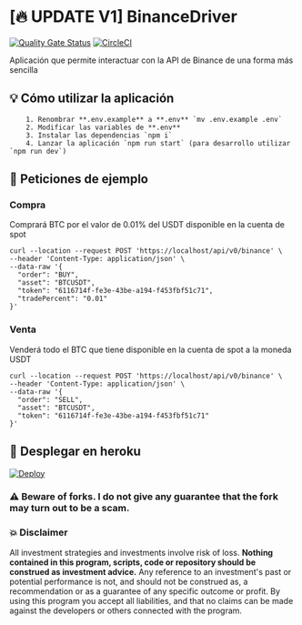 # [🔥 UPDATE V1] BinanceDriver

[![Quality Gate Status](https://sonarcloud.io/api/project_badges/measure?project=xBidi_BinanceDriver&metric=alert_status)](https://sonarcloud.io/summary/new_code?id=xBidi_BinanceDriver)
[![CircleCI](https://circleci.com/gh/circleci/circleci-docs.svg?style=shield)](https://circleci.com/gh/xBidi/BinanceDriver)

Aplicación que permite interactuar con la API de Binance de una forma más sencilla

## 💡 Cómo utilizar la aplicación

```
    1. Renombrar **.env.example** a **.env** `mv .env.example .env`
    2. Modificar las variables de **.env**
    3. Instalar las dependencias `npm i`
    4. Lanzar la aplicación `npm run start` (para desarrollo utilizar `npm run dev`)
```

## 🛒 Peticiones de ejemplo

### Compra

Comprará BTC por el valor de 0.01% del USDT disponible en la cuenta de spot

```
curl --location --request POST 'https://localhost/api/v0/binance' \
--header 'Content-Type: application/json' \
--data-raw '{
  "order": "BUY",
  "asset": "BTCUSDT",
  "token": "6116714f-fe3e-43be-a194-f453fbf51c71",
  "tradePercent": "0.01"
}'
```

### Venta

Venderá todo el BTC que tiene disponible en la cuenta de spot a la moneda USDT

```
curl --location --request POST 'https://localhost/api/v0/binance' \
--header 'Content-Type: application/json' \
--data-raw '{
  "order": "SELL",
  "asset": "BTCUSDT",
  "token": "6116714f-fe3e-43be-a194-f453fbf51c71"
}'
```

## 🚀 Desplegar en heroku

[![Deploy](https://www.herokucdn.com/deploy/button.svg)](https://heroku.com/deploy?template=https://github.com/xBidi/BinanceDriver)

### ⚠️ Beware of forks. I do not give any guarantee that the fork may turn out to be a scam.

### 💥 Disclaimer

All investment strategies and investments involve risk of loss.
**Nothing contained in this program, scripts, code or repository should be construed as investment advice.**
Any reference to an investment's past or potential performance is not, and should not be construed as, a recommendation
or as a guarantee of any specific outcome or profit. By using this program you accept all liabilities, and that no
claims can be made against the developers or others connected with the program.


